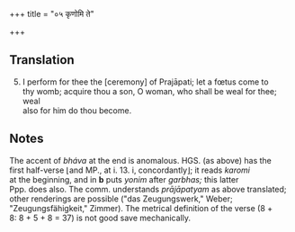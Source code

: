 +++
title = "०५ कृणोमि ते"

+++
## Translation
5. I perform for thee the \[ceremony\] of Prajāpati; let a fœtus come to  
thy womb; acquire thou a son, O woman, who shall be weal for thee; weal  
also for him do thou become.

## Notes
The accent of *bháva* at the end is anomalous. HGS. (as above) has the  
first half-verse ⌊and MP., at i. 13. i, concordantly⌋; it reads *karomi*  
at the beginning, and in **b** puts *yonim* after *garbhas;* this latter  
Ppp. does also. The comm. understands *prājāpatyam* as above translated;  
other renderings are possible ("das Zeugungswerk," Weber;  
"Zeugungsfähigkeit," Zimmer). The metrical definition of the verse (8 +  
8: 8 + 5 + 8 = 37) is not good save mechanically.
